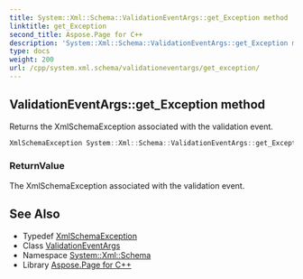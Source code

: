 ```yaml
---
title: System::Xml::Schema::ValidationEventArgs::get_Exception method
linktitle: get_Exception
second_title: Aspose.Page for C++
description: 'System::Xml::Schema::ValidationEventArgs::get_Exception method. Returns the XmlSchemaException associated with the validation event in C++.'
type: docs
weight: 200
url: /cpp/system.xml.schema/validationeventargs/get_exception/
---
```

## ValidationEventArgs::get_Exception method


Returns the XmlSchemaException associated with the validation event.

```cpp
XmlSchemaException System::Xml::Schema::ValidationEventArgs::get_Exception()
```


### ReturnValue

The XmlSchemaException associated with the validation event.

## See Also

* Typedef [XmlSchemaException](../../xmlschemaexception/)
* Class [ValidationEventArgs](../)
* Namespace [System::Xml::Schema](../../)
* Library [Aspose.Page for C++](../../../)
